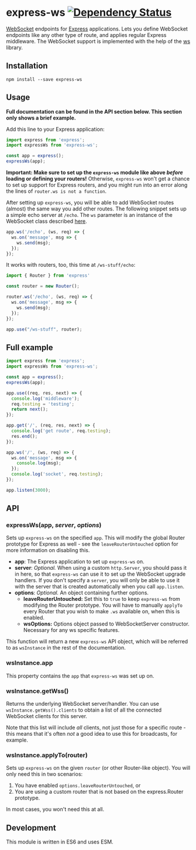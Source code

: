 # express-ws [![Dependency Status](https://snyk.io/test/github/henningm/express-ws/badge.svg)](https://snyk.io/test/github/henningm/express-ws)

[WebSocket](https://developer.mozilla.org/en-US/docs/Web/API/WebSockets_API) endpoints for [Express](http://expressjs.com/) applications. Lets you define WebSocket endpoints like any other type of route, and applies regular Express middleware. The WebSocket support is implemented with the help of the [ws](https://github.com/websockets/ws) library.

## Installation

`npm install --save express-ws`

## Usage

__Full documentation can be found in the API section below. This section only shows a brief example.__

Add this line to your Express application:

```javascript
import express from 'express';
import expressWs from 'express-ws';

const app = express();
expressWs(app);
```

__Important: Make sure to set up the `express-ws` module like above *before* loading or defining your routers!__ Otherwise, `express-ws` won't get a chance to set up support for Express routers, and you might run into an error along the lines of `router.ws is not a function`.

After setting up `express-ws`, you will be able to add WebSocket routes (almost) the same way you add other routes. The following snippet sets up a simple echo server at `/echo`.  The `ws` parameter is an instance of the WebSocket class described [here](https://github.com/websockets/ws/blob/master/doc/ws.md#class-websocket).

```javascript
app.ws('/echo', (ws, req) => {
  ws.on('message', msg => {
    ws.send(msg);
  });
});
```

It works with routers, too, this time at `/ws-stuff/echo`:

```javascript
import { Router } from 'express'

const router = new Router();

router.ws('/echo', (ws, req) => {
  ws.on('message', msg => {
    ws.send(msg);
  });
});

app.use("/ws-stuff", router);
```

## Full example

```javascript
import express from 'express';
import expressWs from 'express-ws';

const app = express();
expressWs(app);

app.use((req, res, next) => {
  console.log('middleware');
  req.testing = 'testing';
  return next();
});

app.get('/', (req, res, next) => {
  console.log('get route', req.testing);
  res.end();
});

app.ws('/', (ws, req) => {
  ws.on('message', msg => {
    console.log(msg);
  });
  console.log('socket', req.testing);
});

app.listen(3000);
```

## API

### expressWs(app, *server*, *options*)

Sets up `express-ws` on the specified `app`. This will modify the global Router prototype for Express as well - see the `leaveRouterUntouched` option for more information on disabling this.

* __app__: The Express application to set up `express-ws` on.
* __server__: *Optional.* When using a custom `http.Server`, you should pass it in here, so that `express-ws` can use it to set up the WebSocket upgrade handlers. If you don't specify a `server`, you will only be able to use it with the server that is created automatically when you call `app.listen`.
* __options__: *Optional.* An object containing further options.
  * __leaveRouterUntouched:__ Set this to `true` to keep `express-ws` from modifying the Router prototype. You will have to manually `applyTo` every Router that you wish to make `.ws` available on, when this is enabled.
  * __wsOptions:__ Options object passed to WebSocketServer constructor. Necessary for any ws specific features.

This function will return a new `express-ws` API object, which will be referred to as `wsInstance` in the rest of the documentation.

### wsInstance.app

This property contains the `app` that `express-ws` was set up on.

### wsInstance.getWss()

Returns the underlying WebSocket server/handler. You can use `wsInstance.getWss().clients` to obtain a list of all the connected WebSocket clients for this server.

Note that this list will include *all* clients, not just those for a specific route - this means that it's often *not* a good idea to use this for broadcasts, for example.

### wsInstance.applyTo(router)

Sets up `express-ws` on the given `router` (or other Router-like object). You will only need this in two scenarios:

1. You have enabled `options.leaveRouterUntouched`, or
2. You are using a custom router that is not based on the express.Router prototype.

In most cases, you won't need this at all.

## Development

This module is written in ES6 and uses ESM.
